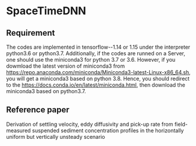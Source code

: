 # SpaceTimeDNN
## Requirement
The codes are implemented in tensorflow--1.14 or 1.15 under the interpreter python3.6 or python3.7.  Additionally, if the codes are runned on a Server, one should use the miniconda3 for python 3.7 or 3.6. However, if you dowmload the latest version of miniconda3 from https://repo.anaconda.com/miniconda/Miniconda3-latest-Linux-x86_64.sh, you will get a miniconda3 based on python 3.8.  Hence, you should redirect to the https://docs.conda.io/en/latest/miniconda.html, then download the miniconda3 based on python3.7.


## Reference paper
Derivation of settling velocity, eddy diffusivity and pick-up rate from field-measured suspended sediment concentration profiles in the horizontally uniform but vertically unsteady scenario
